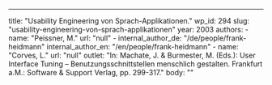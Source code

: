 ---
  title: "Usability Engineering von Sprach-Applikationen."
  wp_id: 294
  slug: "usability-engineering-von-sprach-applikationen"
  year: 2003
  authors: 
    - 
      name: "Peissner, M."
      url: "null"
    - 
      internal_author_de: "/de/people/frank-heidmann"
      internal_author_en: "/en/people/frank-heidmann"
    - 
      name: "Corves, L."
      url: "null"
  outlet: "In: Machate, J. & Burmester, M. (Eds.): User Interface Tuning – Benutzungsschnittstellen menschlich gestalten. Frankfurt a.M.: Software & Support Verlag, pp. 299-317."
  body: ""
